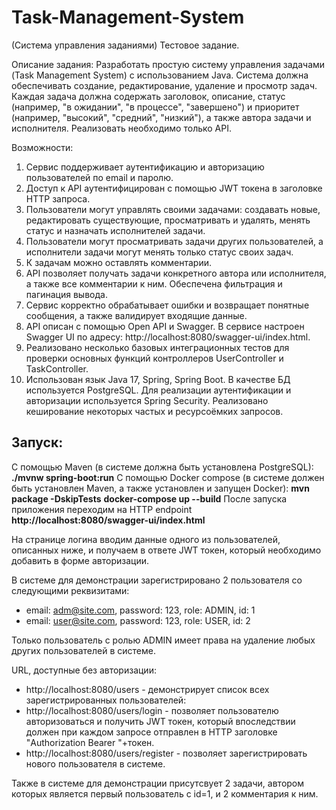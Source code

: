 # Task-Management-System
(Система управления заданиями)
Тестовое задание.

Описание задания:
Разработать простую систему управления задачами (Task Management System) с использованием Java. Система должна обеспечивать создание, редактирование, удаление и просмотр задач. Каждая задача должна содержать заголовок, описание, статус (например, "в ожидании", "в процессе", "завершено") и приоритет (например, "высокий", "средний", "низкий"), а также автора задачи и исполнителя. Реализовать необходимо только API.

Возможности:
1. Сервис поддерживает аутентификацию и авторизацию пользователей по email и паролю.
2. Доступ к API аутентифицирован с помощью JWT токена в заголовке HTTP запроса.
3. Пользователи могут управлять своими задачами: создавать новые, редактировать существующие, просматривать и удалять, менять статус и назначать исполнителей задачи.
4. Пользователи могут просматривать задачи других пользователей, а исполнители задачи могут менять только статус своих задач.
5. К задачам можно оставлять комментарии.
6. API позволяет получать задачи конкретного автора или исполнителя, а также все комментарии к ним. Обеспечена фильтрация и пагинация вывода.
7. Сервис корректно обрабатывает ошибки и возвращает понятные сообщения, а также валидирует входящие данные.
8. API описан с помощью Open API и Swagger. В сервисе настроен Swagger UI по адресу: http://localhost:8080/swagger-ui/index.html.
9. Реализовано несколько базовых интеграционных тестов для проверки основных функций контроллеров UserController и TaskController.
10. Использован язык Java 17, Spring, Spring Boot. В качестве БД используется PostgreSQL. 
Для реализации аутентификации и авторизации используется Spring Security.
Реализовано кеширование некоторых частых и ресурсоёмких запросов.<br/>
## Запуск:
С помощью Maven (в системе должна быть установлена PostgreSQL):
**./mvnw spring-boot:run**
С помощью Docker compose (в системе должен быть установлен Maven, а также установлен и запущен Docker):
**mvn package -DskipTests**
**docker-compose up --build**
После запуска приложения переходим на HTTP endpoint
**http://localhost:8080/swagger-ui/index.html** 

На странице логина вводим данные одного из пользователей, описанных ниже, и получаем в ответе 
JWT токен, который необходимо добавить в форме авторизации.

В системе для демонстрации зарегистрировано 2 пользователя со следующими реквизитами:

* email: adm@site.com, password: 123, role: ADMIN, id: 1
* email: user@site.com, password: 123, role: USER, id: 2

Только пользователь с ролью ADMIN имеет права на удаление любых других пользователей в системе.

URL, доступные без авторизации: 
* http://localhost:8080/users - демонстрирует список всех зарегистрированных пользователей:
* http://localhost:8080/users/login - позволяет пользователю авторизоваться и получить JWT токен, который впоследствии должен при каждом запросе отправлен в HTTP заголовке "Authorization Bearer "+токен.
* http://localhost:8080/users/register - позволяет зарегистрировать нового пользователя в системе.

Также в системе для демонстрации присутсвует 2 задачи, автором которых является первый 
пользователь с id=1, и 2 комментария к ним.
